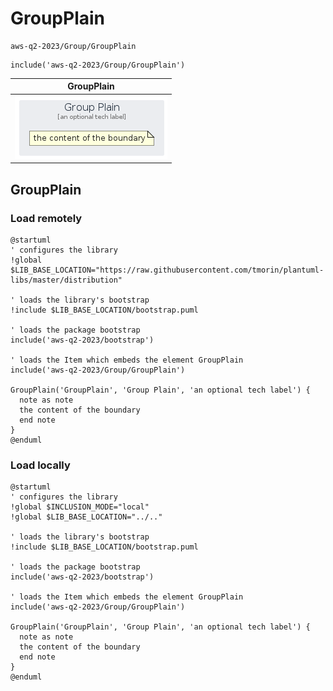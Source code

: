 # GroupPlain


```text
aws-q2-2023/Group/GroupPlain
```

```text
include('aws-q2-2023/Group/GroupPlain')
```



| GroupPlain |
| :---: |
| ![illustration for GroupPlain](../../aws-q2-2023/Group/GroupPlain.Local.png) |







## GroupPlain

### Load remotely
```plantuml
@startuml
' configures the library
!global $LIB_BASE_LOCATION="https://raw.githubusercontent.com/tmorin/plantuml-libs/master/distribution"

' loads the library's bootstrap
!include $LIB_BASE_LOCATION/bootstrap.puml

' loads the package bootstrap
include('aws-q2-2023/bootstrap')

' loads the Item which embeds the element GroupPlain
include('aws-q2-2023/Group/GroupPlain')

GroupPlain('GroupPlain', 'Group Plain', 'an optional tech label') {
  note as note
  the content of the boundary
  end note
}
@enduml
```

### Load locally
```plantuml
@startuml
' configures the library
!global $INCLUSION_MODE="local"
!global $LIB_BASE_LOCATION="../.."

' loads the library's bootstrap
!include $LIB_BASE_LOCATION/bootstrap.puml

' loads the package bootstrap
include('aws-q2-2023/bootstrap')

' loads the Item which embeds the element GroupPlain
include('aws-q2-2023/Group/GroupPlain')

GroupPlain('GroupPlain', 'Group Plain', 'an optional tech label') {
  note as note
  the content of the boundary
  end note
}
@enduml
```

